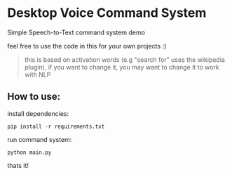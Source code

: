 # Desktop Voice Command System

Simple Speech-to-Text command system demo

feel free to use the code in this for your own projects :)

> this is based on activation words (e.g "search for" uses the wikipedia plugin), if you want to change it, you may want to change it to work with NLP

## How to use:

install dependencies:
```
pip install -r requirements.txt
```

run command system:
```
python main.py
```

thats it!
